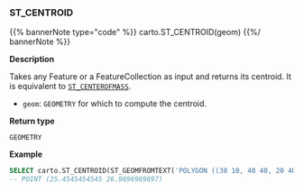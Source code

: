 ### ST_CENTROID

{{% bannerNote type="code" %}}
carto.ST_CENTROID(geom)
{{%/ bannerNote %}}

**Description**

Takes any Feature or a FeatureCollection as input and returns its centroid. It is equivalent to [`ST_CENTEROFMASS`](#st_centerofmass).

* `geom`: `GEOMETRY` for which to compute the centroid.

**Return type**

`GEOMETRY`

**Example**

```sql
SELECT carto.ST_CENTROID(ST_GEOMFROMTEXT('POLYGON ((30 10, 40 40, 20 40, 10 20, 30 10))'));
-- POINT (25.4545454545 26.9696969697)